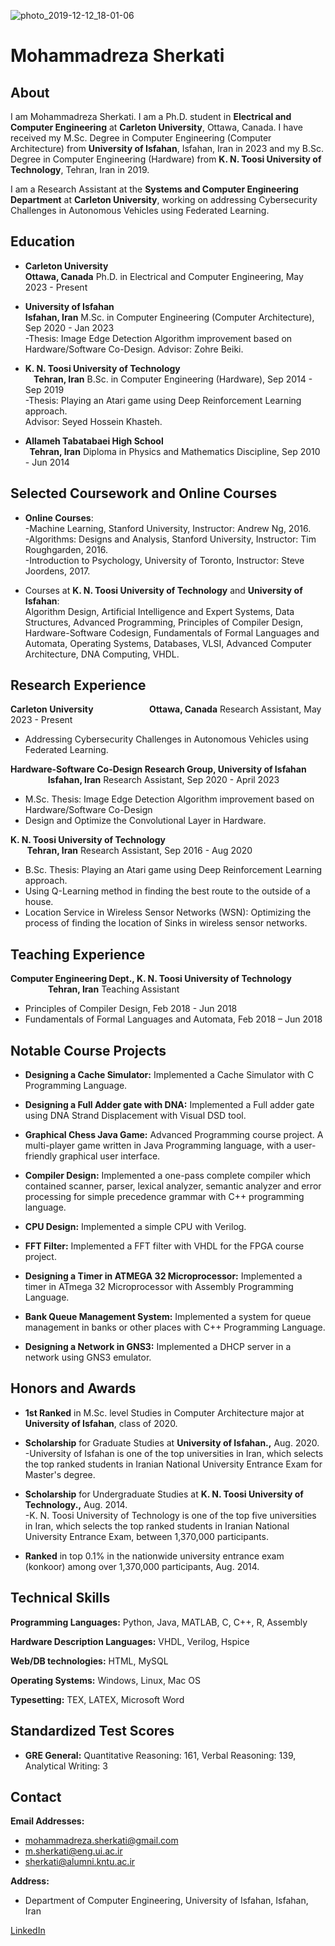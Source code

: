 ![photo_2019-12-12_18-01-06](https://user-images.githubusercontent.com/57326469/70792800-3db55e00-1daf-11ea-87f6-7d11f81146b3.jpg)

# Mohammadreza Sherkati 



## About

I am Mohammadreza Sherkati. I am a Ph.D. student in <b>Electrical and Computer Engineering</b> at <b>Carleton University</b>, Ottawa, Canada. I have received my M.Sc. Degree in Computer Engineering (Computer Architecture) from <b>University of Isfahan</b>, Isfahan, Iran in 2023 and my B.Sc. Degree in Computer Engineering (Hardware) from <b>K. N. Toosi University of Technology</b>, Tehran, Iran in 2019.

I am a Research Assistant at the <b>Systems and Computer Engineering Department</b> at <b>Carleton University</b>, working on addressing Cybersecurity Challenges in Autonomous Vehicles using Federated Learning.


## Education
- **Carleton University &nbsp; &nbsp; &nbsp; &nbsp; &nbsp; &nbsp; &nbsp; &nbsp; &nbsp; &nbsp; &nbsp; &nbsp; &nbsp; &nbsp; &nbsp; &nbsp; &nbsp; &nbsp; &nbsp; &nbsp; &nbsp; &nbsp; &nbsp; &nbsp; &nbsp; &nbsp; &nbsp; &nbsp; &nbsp; &nbsp; &nbsp; &nbsp; &nbsp; &nbsp; &nbsp; &nbsp; &nbsp; &nbsp; &nbsp; &nbsp; &nbsp; &nbsp; &nbsp; &nbsp; &nbsp; &nbsp; &nbsp; &nbsp; &nbsp; &nbsp; &nbsp; &nbsp;         Ottawa, Canada**
Ph.D. in Electrical and Computer Engineering, May 2023 - Present<br>

- **University of Isfahan &nbsp; &nbsp; &nbsp; &nbsp; &nbsp; &nbsp; &nbsp; &nbsp; &nbsp; &nbsp; &nbsp; &nbsp; &nbsp; &nbsp; &nbsp; &nbsp; &nbsp; &nbsp; &nbsp; &nbsp; &nbsp; &nbsp; &nbsp; &nbsp; &nbsp; &nbsp; &nbsp; &nbsp; &nbsp; &nbsp; &nbsp; &nbsp; &nbsp; &nbsp; &nbsp; &nbsp; &nbsp; &nbsp; &nbsp; &nbsp; &nbsp; &nbsp; &nbsp; &nbsp; &nbsp; &nbsp; &nbsp; &nbsp; &nbsp; &nbsp; &nbsp;         Isfahan, Iran**
M.Sc. in Computer Engineering (Computer Architecture), Sep 2020 - Jan 2023<br>
-Thesis: Image Edge Detection Algorithm improvement based on Hardware/Software Co-Design. Advisor: Zohre Beiki.

- **K. N. Toosi University of Technology &nbsp; &nbsp; &nbsp; &nbsp; &nbsp; &nbsp; &nbsp; &nbsp; &nbsp; &nbsp; &nbsp; &nbsp; &nbsp; &nbsp; &nbsp; &nbsp; &nbsp; &nbsp; &nbsp; &nbsp; &nbsp; &nbsp; &nbsp; &nbsp; &nbsp; &nbsp; &nbsp; &nbsp; &nbsp; &nbsp; &nbsp; &nbsp; &nbsp; &nbsp; &nbsp; &nbsp; &nbsp;         Tehran, Iran**
B.Sc. in Computer Engineering (Hardware), Sep 2014 - Sep 2019<br>
-Thesis: Playing an Atari game using Deep Reinforcement Learning approach.     
Advisor: Seyed Hossein Khasteh.

- **Allameh Tabatabaei High School &nbsp; &nbsp; &nbsp; &nbsp; &nbsp; &nbsp; &nbsp; &nbsp; &nbsp; &nbsp; &nbsp; &nbsp; &nbsp; &nbsp; &nbsp; &nbsp; &nbsp; &nbsp; &nbsp; &nbsp; &nbsp; &nbsp; &nbsp; &nbsp; &nbsp; &nbsp; &nbsp; &nbsp; &nbsp; &nbsp; &nbsp; &nbsp; &nbsp; &nbsp; &nbsp; &nbsp; &nbsp; &nbsp; &nbsp; &nbsp; Tehran, Iran**
Diploma in Physics and Mathematics Discipline, Sep 2010 - Jun 2014



## Selected Coursework and Online Courses

- <b>Online Courses</b>:<br>
-Machine Learning, Stanford University, Instructor: Andrew Ng, 2016.<br>
-Algorithms: Designs and Analysis, Stanford University, Instructor: Tim Roughgarden, 2016.<br>
-Introduction to Psychology, University of Toronto, Instructor: Steve Joordens, 2017.

- Courses at <b>K. N. Toosi University of Technology</b> and <b>University of Isfahan</b>:<br>
Algorithm Design, Artificial Intelligence and Expert Systems, Data Structures, Advanced Programming,
Principles of Compiler Design, Hardware-Software Codesign, Fundamentals of Formal Languages
and Automata, Operating Systems, Databases, VLSI, Advanced Computer Architecture, DNA Computing, VHDL.


## Research Experience

**Carleton University &nbsp; &nbsp; &nbsp; &nbsp; &nbsp; &nbsp; &nbsp; &nbsp; &nbsp; &nbsp; &nbsp; &nbsp; &nbsp; Ottawa, Canada**
Research Assistant, May 2023 - Present
- Addressing Cybersecurity Challenges in Autonomous Vehicles using Federated Learning.

**Hardware-Software Co-Design Research Group, University of Isfahan &nbsp; &nbsp; &nbsp; &nbsp; &nbsp; &nbsp; &nbsp; &nbsp; &nbsp; &nbsp; &nbsp; &nbsp; &nbsp; Isfahan, Iran**
Research Assistant, Sep 2020 - April 2023
- M.Sc. Thesis: Image Edge Detection Algorithm improvement based on Hardware/Software Co-Design
- Design and Optimize the Convolutional Layer in Hardware.

**K. N. Toosi University of Technology &nbsp; &nbsp; &nbsp; &nbsp; &nbsp; &nbsp; &nbsp; &nbsp; &nbsp; &nbsp; &nbsp; &nbsp; &nbsp; &nbsp; &nbsp; &nbsp; &nbsp; &nbsp; &nbsp; &nbsp; &nbsp; &nbsp; &nbsp; &nbsp; &nbsp; &nbsp; &nbsp; &nbsp; &nbsp; &nbsp; &nbsp; &nbsp; &nbsp; &nbsp; &nbsp; &nbsp; &nbsp; &nbsp; &nbsp; &nbsp; &nbsp; &nbsp; Tehran, Iran**
Research Assistant, Sep 2016 - Aug 2020
- B.Sc. Thesis: Playing an Atari game using Deep Reinforcement Learning approach.
- Using Q-Learning method in finding the best route to the outside of a house.
- Location Service in Wireless Sensor Networks (WSN): Optimizing the process of
finding the location of Sinks in wireless sensor networks.



## Teaching Experience


**Computer Engineering Dept., K. N. Toosi University of Technology &nbsp; &nbsp; &nbsp; &nbsp; &nbsp; &nbsp; &nbsp; &nbsp; &nbsp; &nbsp; &nbsp; &nbsp; &nbsp; &nbsp; &nbsp; &nbsp; &nbsp; Tehran, Iran**
Teaching Assistant
- Principles of Compiler Design, Feb 2018 - Jun 2018
- Fundamentals of Formal Languages and Automata, Feb 2018 – Jun 2018


## Notable Course Projects


- **Designing a Cache Simulator:** Implemented a Cache Simulator with C Programming Language.

- **Designing a Full Adder gate with DNA:** Implemented a Full adder gate using DNA Strand Displacement with Visual DSD tool.

- **Graphical Chess Java Game:** Advanced Programming course project. A multi-player game written
in Java Programming language, with a user-friendly graphical user interface.

- **Compiler Design:** Implemented a one-pass complete compiler which contained scanner, parser,
lexical analyzer, semantic analyzer and error processing for simple precedence grammar with C++
programming language.

- **CPU Design:** Implemented a simple CPU with Verilog.

- **FFT Filter:** Implemented a FFT filter with VHDL for the FPGA course project.

- **Designing a Timer in ATMEGA 32 Microprocessor:** Implemented a timer in ATmega 32 Microprocessor with Assembly Programming Language.

- **Bank Queue Management System:** Implemented a system for queue management in banks or other places with C++ Programming Language.

- **Designing a Network in GNS3:** Implemented a DHCP server in a network using GNS3 emulator.

## Honors and Awards



- <b>1st Ranked</b> in M.Sc. level Studies in Computer Architecture major at <b>University of Isfahan</b>, class
of 2020.

- <b>Scholarship</b> for Graduate Studies at <b>University of Isfahan.,</b> Aug. 2020.<br>
 -University of Isfahan is one of the top universities in Iran, which selects the top
ranked students in Iranian National University Entrance Exam for Master's degree.

- <b>Scholarship</b> for Undergraduate Studies at <b>K. N. Toosi University of Technology.,</b> Aug. 2014.<br>
 -K. N. Toosi University of Technology is one of the top five universities in Iran, which selects the top
ranked students in Iranian National University Entrance Exam, between 1,370,000 participants.

- <b>Ranked</b> in top 0.1% in the nationwide university entrance exam (konkoor) among over 1,370,000 participants, Aug. 2014.


## Technical Skills


**Programming Languages:** Python, Java, MATLAB, C, C++, R, Assembly

**Hardware Description Languages:** VHDL, Verilog, Hspice

**Web/DB technologies:** HTML, MySQL

**Operating Systems:** Windows, Linux, Mac OS

**Typesetting:** TEX, LATEX, Microsoft Word

## Standardized Test Scores


- <b>GRE General:</b> Quantitative Reasoning: 161, Verbal Reasoning: 139, Analytical Writing: 3

## Contact

**Email Addresses:**
- mohammadreza.sherkati@gmail.com
- m.sherkati@eng.ui.ac.ir
- sherkati@alumni.kntu.ac.ir



**Address:**
- Department of Computer Engineering, University of Isfahan, Isfahan, Iran


[LinkedIn](https://www.linkedin.com/in/mohammadreza-sherkati-ba7971124/)
